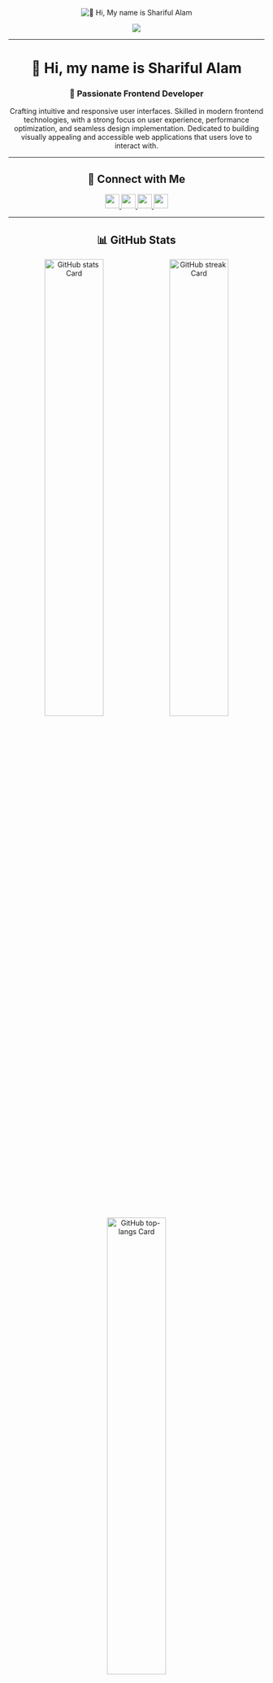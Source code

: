 <p align="center">
  <img src="https://i.ibb.co.com/jPP4wKqM/header-banner.png" alt="👋 Hi, My name is Shariful Alam">
</p>

<p align="center">
  <img src="https://komarev.com/ghpvc/?username=sharifulalam-dev&label=Profile%20views&color=0e75b6&style=flat">
</p>

---

<h1 align="center">👋 Hi, my name is Shariful Alam</h1>

<h3 align="center">🚀 Passionate Frontend Developer</h3>
<p align="center">
  Crafting intuitive and responsive user interfaces. Skilled in modern frontend technologies, with a strong focus on user experience, performance optimization, and seamless design implementation. Dedicated to building visually appealing and accessible web applications that users love to interact with.
</p>

---

<h2 align="center"> 🔗 Connect with Me </h2>  
<p align="center">
  <a href="https://www.facebook.com/dramersky" target="_blank">
    <img src="https://img.shields.io/badge/Facebook-1877F2?style=flat&logo=facebook&logoColor=white" height="28">
  </a>  
  <a href="https://github.com/sharifulalam-dev" target="_blank">
    <img src="https://img.shields.io/badge/GitHub-100000?style=flat&logo=github&logoColor=white" height="28">
  </a>  
  <a href="https://twitter.com/mdsharifultex" target="_blank">
    <img src="https://img.shields.io/badge/Twitter-000000?style=flat&logo=X&logoColor=white" height="28">
  </a>  
  <a href="https://www.linkedin.com/in/dreamersky" target="_blank">
    <img src="https://img.shields.io/badge/LinkedIn-0077B5?style=flat&logo=linkedin&logoColor=white" height="28">
  </a>  
</p>

---

<h2 align="center"> 📊 GitHub Stats </h2>  
<p align="center">
  <img width="48%" src="https://github-readme-stats.vercel.app/api?username=sharifulalam-dev&theme=react&hide_title=false&hide_rank=false&show_icons=true&include_all_commits=false&count_private=true&line_height=23" alt="GitHub stats Card" />
   <img width="48%" src="https://streak-stats.demolab.com/?user=sharifulalam-dev&theme=react&hide_border=false&date_format=M+j%5B%2C+Y%5D&mode=daily&hide_total_contributions=false&hide_current_streak=false&hide_longest_streak=false&card_height=200" alt="GitHub streak Card" />
</p>

<p align="center">
  <img width="48%" src="https://github-readme-stats.vercel.app/api/top-langs?username=sharifulalam-dev&theme=react&hide_title=false&layout=compact&langs_count=6&hide_progress=false&card_width=400" alt="GitHub top-langs Card" />
</p>

---

<h2 align="center"> ⚡ Rapid Fire </h2>  
<ul style="list-style: none; text-align: left; padding: 0;">
  <li>💼 I'm currently working on: <strong>💻 Developing a new Management Website using React and Node.js</strong></li>
  <li>🌱 I'm currently learning: <strong>📚 NextJs</strong></li>
  <li>💬 Ask me about: <strong>💡 JavaScript, React, Tailwind CSS</strong></li>
  <li>⚡ Fun fact: <strong>🎢 I want to make code simple.</strong></li>
</ul>

---

<h2 align="center"> 🛠️ Skills </h2>  
<p align="center">
  <img src="https://img.shields.io/badge/JavaScript-F7DF1C?logo=javascript&logoColor=white" height="36" alt="JavaScript">
  <img src="https://img.shields.io/badge/React-20232A?logo=react&logoColor=61DAFB" height="36" alt="React">
  <img src="https://img.shields.io/badge/Node.js-8CC84B?logo=node.js&logoColor=white" height="36" alt="Node.js">
  <img src="https://img.shields.io/badge/Tailwind_CSS-38B2AC?logo=tailwind-css&logoColor=white" height="36" alt="Tailwind CSS">
  <img src="https://img.shields.io/badge/Express-000000?logo=express&logoColor=white" height="36" alt="Express">
  <img src="https://img.shields.io/badge/MongoDB-4EA94B?logo=mongodb&logoColor=white" height="36" alt="MongoDB">
</p>

---

<h2 align="center"> 📞 Contact Me </h2>  
<ul style="list-style: none; text-align: left; padding: 0;">
  <li>📧 <strong>Email:</strong> sharifulalam.tex@gmail.com</li>
  <li>📱 <strong>Phone:</strong> +8801722172983</li>
</ul>
